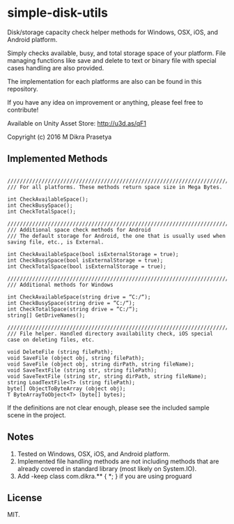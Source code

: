 # simple-disk-utils
Disk/storage capacity check helper methods for Windows, OSX, iOS, and Android platform. 

Simply checks available, busy, and total storage space of your platform. File managing functions like save and delete to text or binary file with special cases handling are also provided.

The implementation for each platforms are also can be found in this repository.

If you have any idea on improvement or anything, please feel free to contribute!

Available on Unity Asset Store: http://u3d.as/qF1

Copyright (c) 2016  M Dikra Prasetya

## Implemented Methods
```

///////////////////////////////////////////////////////////////////////
/// For all platforms. These methods return space size in Mega Bytes.

int CheckAvailableSpace(); 
int CheckBusySpace();
int CheckTotalSpace();

///////////////////////////////////////////////////////////////////////
/// Additional space check methods for Android
/// The default storage for Android, the one that is usually used when saving file, etc., is External.

int CheckAvailableSpace(bool isExternalStorage = true); 
int CheckBusySpace(bool isExternalStorage = true);
int CheckTotalSpace(bool isExternalStorage = true);

///////////////////////////////////////////////////////////////////////
/// Additional methods for Windows

int CheckAvailableSpace(string drive = “C:/“); 
int CheckBusySpace(string drive = “C:/“);
int CheckTotalSpace(string drive = “C:/“);
string[] GetDriveNames();

///////////////////////////////////////////////////////////////////////
/// File helper. Handled directory availability check, iOS special case on deleting files, etc.

void DeleteFile (string filePath);
void SaveFile (object obj, string filePath);
void SaveFile (object obj, string dirPath, string fileName);
void SaveTextFile (string str, string filePath);
void SaveTextFile (string str, string dirPath, string fileName);
string LoadTextFile<T> (string filePath);
byte[] ObjectToByteArray (object obj);
T ByteArrayToObject<T> (byte[] bytes);
```

If the definitions are not clear enough, please see the included sample scene in the project.

## Notes
1. Tested on Windows, OSX, iOS, and Android platform.
2. Implemented file handling methods are not including methods that are already covered in standard library (most likely on System.IO).
3. Add -keep class com.dikra.** { *; } if you are using proguard

## License

MIT.
